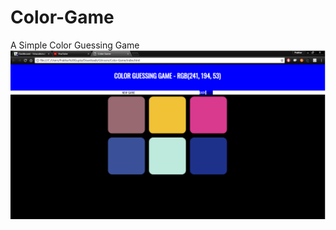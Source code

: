 # Color-Game
A Simple Color Guessing Game
![alt text](https://github.com/prakhar897/Color-Game/blob/master/Untitled.png)
